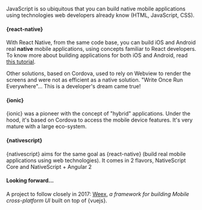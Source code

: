 JavaScript is so ubiquitous that you can build native mobile applications using technologies web developers already know (HTML, JavaScript, CSS).

#### {react-native}

With React Native, from the same code base, you can build iOS and Android real **native** mobile applications, using concepts familiar to React developers. To know more about building applications for both iOS and Android, read [this tutorial](http://makeitopen.com/).

Other solutions, based on Cordova, used to rely on Webview to render the screens and were not as efficient as a native solution.
"Write Once Run Everywhere"... This is a developer's dream came true!

#### {ionic}

{ionic} was a pioneer with the concept of "hybrid" applications.
Under the hood, it's based on Cordova to access the mobile device features. It's very mature with a large eco-system.

#### {nativescript}

{nativescript} aims for the same goal as {react-native} (build real mobile applications using web technologies). It comes in 2 flavors, NativeScript Core and NativeScript + Angular 2

#### Looking forward...

A project to follow closely in 2017: [Weex](https://weex-project.io/), *a framework for building Mobile cross-platform UI* built on top of {vuejs}.

